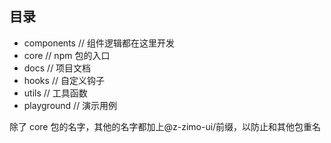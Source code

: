 ## 目录

- components // 组件逻辑都在这里开发
- core // npm 包的入口
- docs // 项目文档
- hooks // 自定义钩子
- utils // 工具函数
- playground // 演示用例

除了 core 包的名字，其他的名字都加上@z-zimo-ui/前缀，以防止和其他包重名
